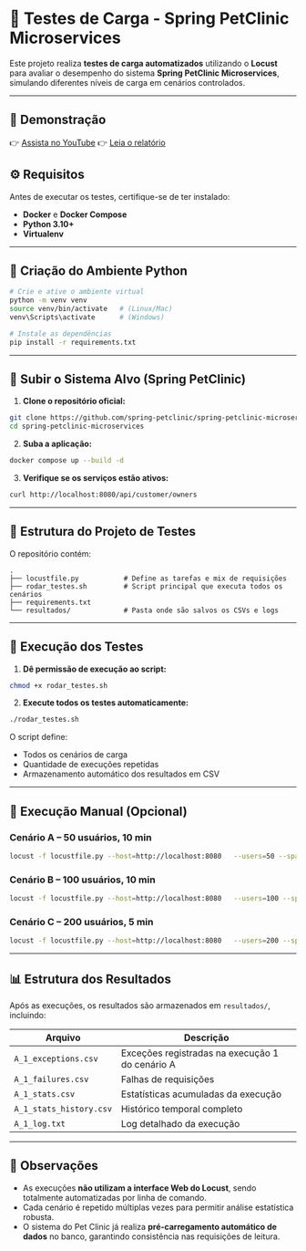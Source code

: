 # 🧪 Testes de Carga - Spring PetClinic Microservices

Este projeto realiza **testes de carga automatizados** utilizando o **Locust** para avaliar o desempenho do sistema **Spring PetClinic Microservices**, simulando diferentes níveis de carga em cenários controlados.

---

## 🎥 Demonstração

👉 [Assista no YouTube](https://youtu.be/MbJSzSjjFMI)
👉 [Leia o relatório](https://www.overleaf.com/read/zydvxzhqfcmd#2b7684)

## ⚙️ Requisitos

Antes de executar os testes, certifique-se de ter instalado:

- **Docker** e **Docker Compose**  
- **Python 3.10+**  
- **Virtualenv**

---

## 🐍 Criação do Ambiente Python

```bash
# Crie e ative o ambiente virtual
python -m venv venv
source venv/bin/activate   # (Linux/Mac)
venv\Scripts\activate      # (Windows)

# Instale as dependências
pip install -r requirements.txt
```

---

## 🐳 Subir o Sistema Alvo (Spring PetClinic)

1. **Clone o repositório oficial:**

```bash
git clone https://github.com/spring-petclinic/spring-petclinic-microservices.git
cd spring-petclinic-microservices
```

2. **Suba a aplicação:**

```bash
docker compose up --build -d
```

3. **Verifique se os serviços estão ativos:**

```bash
curl http://localhost:8080/api/customer/owners
```

---

## 🧰 Estrutura do Projeto de Testes

O repositório contém:

```
.
├── locustfile.py           # Define as tarefas e mix de requisições
├── rodar_testes.sh         # Script principal que executa todos os cenários
├── requirements.txt
└── resultados/             # Pasta onde são salvos os CSVs e logs
```

---

## 🚀 Execução dos Testes

1. **Dê permissão de execução ao script:**
```bash
chmod +x rodar_testes.sh
```

2. **Execute todos os testes automaticamente:**
```bash
./rodar_testes.sh
```

O script define:
- Todos os cenários de carga
- Quantidade de execuções repetidas
- Armazenamento automático dos resultados em CSV

---

## 🧩 Execução Manual (Opcional)

### Cenário A – 50 usuários, 10 min
```bash
locust -f locustfile.py --host=http://localhost:8080   --users=50 --spawn-rate=5 --run-time=10m   --headless --csv=resultados/A_1 --html=resultados/A_1.html
```

### Cenário B – 100 usuários, 10 min
```bash
locust -f locustfile.py --host=http://localhost:8080   --users=100 --spawn-rate=10 --run-time=10m   --headless --csv=resultados/B_1 --html=resultados/B_1.html
```

### Cenário C – 200 usuários, 5 min
```bash
locust -f locustfile.py --host=http://localhost:8080   --users=200 --spawn-rate=20 --run-time=5m   --headless --csv=resultados/C_1 --html=resultados/C_1.html
```

---

## 📊 Estrutura dos Resultados

Após as execuções, os resultados são armazenados em `resultados/`, incluindo:

| Arquivo | Descrição |
|----------|------------|
| `A_1_exceptions.csv` | Exceções registradas na execução 1 do cenário A |
| `A_1_failures.csv` | Falhas de requisições |
| `A_1_stats.csv` | Estatísticas acumuladas da execução |
| `A_1_stats_history.csv` | Histórico temporal completo |
| `A_1_log.txt` | Log detalhado da execução |

---

## 🧠 Observações

- As execuções **não utilizam a interface Web do Locust**, sendo totalmente automatizadas por linha de comando.  
- Cada cenário é repetido múltiplas vezes para permitir análise estatística robusta.  
- O sistema do Pet Clinic já realiza **pré-carregamento automático de dados** no banco, garantindo consistência nas requisições de leitura.

